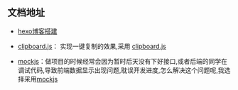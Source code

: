 
## 文档地址
- [hexo博客搭建](https://hexo.io/zh-cn/docs/index.html)

- [clipboard.js](https://clipboardjs.com/)： 实现一键复制的效果,采用 [clipboard.js](https://clipboardjs.com/)

- [mockjs](http://mockjs.com/)：做项目的时候经常会因为暂时后天没有下好接口,或者后端的同学在调试代码,导致前端数据显示出现问题,耽误开发进度,怎么解决这个问题呢,我选择采用[mockjs](http://mockjs.com/)
